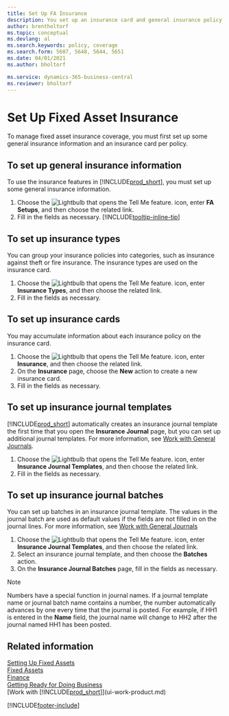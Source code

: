 ```yaml
---
title: Set Up FA Insurance
description: You set up an insurance card and general insurance policy information to manage fixed asset insurance coverage.
author: brentholtorf
ms.topic: conceptual
ms.devlang: al
ms.search.keywords: policy, coverage
ms.search.form: 5607, 5648, 5644, 5651
ms.date: 04/01/2021
ms.author: bholtorf

ms.service: dynamics-365-business-central
ms.reviewer: bholtorf
---
```

# Set Up Fixed Asset Insurance

To manage fixed asset insurance coverage, you must first set up some general insurance information and an insurance card per policy.

## To set up general insurance information

To use the insurance features in [!INCLUDE[prod_short](includes/prod_short.md)], you must set up some general insurance information.  

1. Choose the ![Lightbulb that opens the Tell Me feature.](media/ui-search/search_small.png "Tell me what you want to do") icon, enter **FA Setups**, and then choose the related link.  
2. Fill in the fields as necessary. [!INCLUDE[tooltip-inline-tip](includes/tooltip-inline-tip_md.md)]  

## To set up insurance types

You can group your insurance policies into categories, such as insurance against theft or fire insurance. The insurance types are used on the insurance card.

1. Choose the ![Lightbulb that opens the Tell Me feature.](media/ui-search/search_small.png "Tell me what you want to do") icon, enter **Insurance Types**, and then choose the related link.  
2. Fill in the fields as necessary.

## To set up insurance cards

You may accumulate information about each insurance policy on the insurance card.  

1. Choose the ![Lightbulb that opens the Tell Me feature.](media/ui-search/search_small.png "Tell me what you want to do") icon, enter **Insurance**, and then choose the related link.  
2. On the **Insurance** page, choose the **New** action to create a  new insurance card.  
3. Fill in the fields as necessary.

## To set up insurance journal templates

[!INCLUDE[prod_short](includes/prod_short.md)] automatically creates an insurance journal template the first time that you open the **Insurance Journal** page, but you can set up additional journal templates. For more information, see [Work with General Journals](ui-work-general-journals.md).  

1. Choose the ![Lightbulb that opens the Tell Me feature.](media/ui-search/search_small.png "Tell me what you want to do") icon, enter **Insurance Journal Templates**, and then choose the related link.  
2. Fill in the fields as necessary.

## To set up insurance journal batches

You can set up batches in an insurance journal template. The values in the journal batch are used as default values if the fields are not filled in on the journal lines. For more information, see [Work with General Journals](ui-work-general-journals.md)  

1. Choose the ![Lightbulb that opens the Tell Me feature.](media/ui-search/search_small.png "Tell me what you want to do") icon, enter **Insurance Journal Templates**, and then choose the related link.  
2. Select an insurance journal template, and then choose the **Batches** action.
3. On the **Insurance Journal Batches** page, fill in the fields as necessary.

> [!NOTE]  
>   Numbers have a special function in journal names. If a journal template name or journal batch name contains a number, the number automatically advances by one every time that the journal is posted. For example, if HH1 is entered in the **Name** field, the journal name will change to HH2 after the journal named HH1 has been posted.

## Related information

[Setting Up Fixed Assets](fa-setup.md)  
[Fixed Assets](fa-manage.md)  
[Finance](finance.md)  
[Getting Ready for Doing Business](ui-get-ready-business.md)  
[Work with [!INCLUDE[prod_short](includes/prod_short.md)]](ui-work-product.md)


[!INCLUDE[footer-include](includes/footer-banner.md)]
